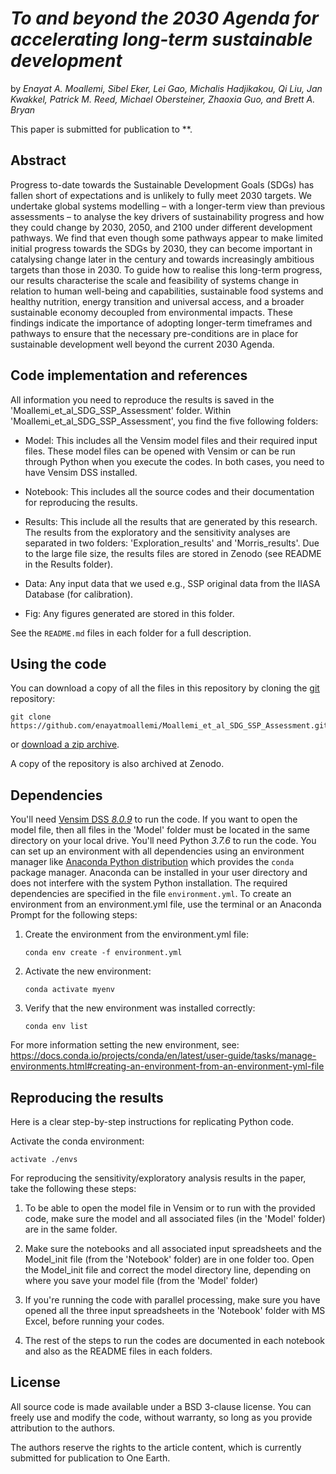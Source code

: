 # *To and beyond the 2030 Agenda for accelerating long-term sustainable development*

by *Enayat A. Moallemi, Sibel Eker, Lei Gao, Michalis Hadjikakou, Qi Liu, Jan Kwakkel, Patrick M. Reed, Michael Obersteiner, Zhaoxia Guo, and Brett A. Bryan*

This paper is submitted for publication to **.


## Abstract
Progress to-date towards the Sustainable Development Goals (SDGs) has fallen short of expectations and is unlikely to fully meet 2030 targets. We undertake global systems modelling – with a longer-term view than previous assessments – to analyse the key drivers of sustainability progress and how they could change by 2030, 2050, and 2100 under different development pathways. We find that even though some pathways appear to make limited initial progress towards the SDGs by 2030, they can become important in catalysing change later in the century and towards increasingly ambitious targets than those in 2030. To guide how to realise this long-term progress, our results characterise the scale and feasibility of systems change in relation to human well-being and capabilities, sustainable food systems and healthy nutrition, energy transition and universal access, and a broader sustainable economy decoupled from environmental impacts. These findings indicate the importance of adopting longer-term timeframes and pathways to ensure that the necessary pre-conditions are in place for sustainable development well beyond the current 2030 Agenda.

## Code implementation and references
All information you need to reproduce the results is saved in the 'Moallemi_et_al_SDG_SSP_Assessment' folder.
Within 'Moallemi_et_al_SDG_SSP_Assessment', you find the five following folders:

* Model: This includes all the Vensim model files and their required input files. These model files can be opened with Vensim or can be run through Python when you execute the codes. In both cases, you need to have Vensim DSS installed.  

* Notebook: This includes all the source codes and their documentation for reproducing the results.

* Results: This include all the results that are generated by this research. The results from the exploratory and the sensitivity analyses are separated in two folders: 'Exploration_results' and 'Morris_results'. Due to the large file size, the results files are stored in Zenodo (see README in the Results folder).

* Data: Any input data that we used e.g., SSP original data from the IIASA Database (for calibration).

* Fig: Any figures generated are stored in this folder.


See the `README.md` files in each folder for a full description.

## Using the code
You can download a copy of all the files in this repository by cloning the
[git](https://git-scm.com/) repository:

    git clone https://github.com/enayatmoallemi/Moallemi_et_al_SDG_SSP_Assessment.git

or [download a zip archive]().

A copy of the repository is also archived at Zenodo.

## Dependencies
You'll need [Vensim DSS *8.0.9*](https://vensim.com/download/) to run the code. If you want to open the model file, then all  files in the 'Model' folder must be located in the same directory on your local drive.
You'll need Python *3.7.6* to run the code.
You can set up an environment with all dependencies using an environment manager
like [Anaconda Python distribution](https://www.anaconda.com/download/) which
provides the `conda` package manager.
Anaconda can be installed in your user directory and does not interfere with
the system Python installation.
The required dependencies are specified in the file `environment.yml`. To create an environment from an environment.yml file, use the terminal or an Anaconda Prompt for the following steps:

1. Create the environment from the environment.yml file:

       conda env create -f environment.yml

2. Activate the new environment:

       conda activate myenv

3. Verify that the new environment was installed correctly:

       conda env list

 For more information setting the new environment, see: https://docs.conda.io/projects/conda/en/latest/user-guide/tasks/manage-environments.html#creating-an-environment-from-an-environment-yml-file

## Reproducing the results

Here is a clear step-by-step instructions for replicating Python code.

Activate the conda environment:

    activate ./envs

For reproducing the sensitivity/exploratory analysis results in the paper, take the following these steps:

1. To be able to open the model file in Vensim or to run with the provided code, make sure the model and all associated files (in the 'Model' folder) are in the same folder.

3. Make sure the notebooks and all associated input spreadsheets and the Model_init file (from the 'Notebook' folder) are in one folder too. Open the Model_init file and correct the model directory line, depending on where you save your model file (from the 'Model' folder)

4. If you're running the code with parallel processing, make sure you have opened all the three input spreadsheets in the 'Notebook' folder with MS Excel, before running your codes.

5. The rest of the steps to run the codes are documented in each notebook and also as the README files in each folders.

## License

All source code is made available under a BSD 3-clause license. You can freely
use and modify the code, without warranty, so long as you provide attribution
to the authors.

The authors reserve the rights to the article content, which is currently submitted for publication to One Earth.
